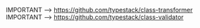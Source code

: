 IMPORTANT --> https://github.com/typestack/class-transformer
IMPORTANT --> https://github.com/typestack/class-validator